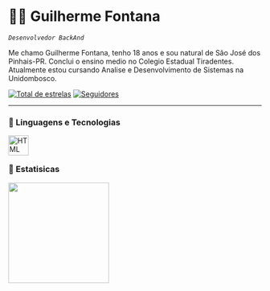 # 👨‍💻 Guilherme Fontana

*`Desenvolvedor BackAnd`*

Me chamo Guilherme Fontana, tenho 18 anos e sou natural de São José dos Pinhais-PR.
Conclui o ensino medio no Colegio Estadual Tiradentes. Atualmente estou cursando 
Analise e Desenvolvimento de Sistemas na Unidombosco.

<p align="left">
      <a href="https://github.com/GuilhermeFontana?tab=repositories&sort=stargazers">
         <img alt="Total de estrelas" title="Total de estrelas no GitHub" 
         src="https://custom-icon-badges.demolab.com/github/stars/GuilhermeFontana?color=55960c&style=for-the-badge&labelColor=488207&logo=star&label=estrelas"/></a>
          <a href="https://github.com/GuilhermeFontana?tab=followers">
         <img alt="Seguidores" title="Me siga no GitHub" 
         src="https://custom-icon-badges.demolab.com/github/followers/GuilhermeFontana?color=236ad3&labelColor=1155ba&style=for-the-badge&logo=person-add&label=seguidores&logoColor=white"/>
         </a>
   </p>

   ---

   ### 🤖 Linguagens e Tecnologias 

   
<img 
    align="left" 
    alt="HTML"
    title="HTML" 
    width="40px" 
    style="padding-right: 10px;" 
      src="https://cdn.jsdelivr.net/gh/devicons/devicon@latest/icons/java/java-plain-wordmark.svg"
/>

<br/>
<br/>

### 🤖 Estatisicas

<img 
    align="left" 
    height="200px" 
    style="padding-right: 10px;" 
      src= "https://github-readme-stats.vercel.app/api?username=GuilhermeFontana&show_icons=true&theme=dark&include_all_commits=true&locale=pt-br"
/>

